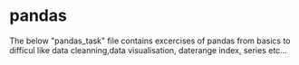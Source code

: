 # pandas
The below "pandas_task" file contains excercises of pandas from basics to difficul like data cleanning,data visualisation, daterange index, series etc...
